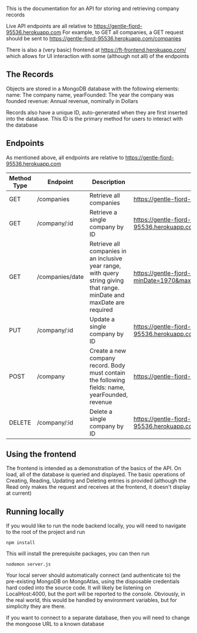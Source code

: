 This is the documentation for an API for storing and retrieving company records

Live API endpoints are all relative to https://gentle-fjord-95536.herokuapp.com
For example, to GET all companies, a GET request should be sent to https://gentle-fjord-95536.herokuapp.com/companies

There is also a (very basic) frontend at https://ft-frontend.herokuapp.com/ which allows for UI interaction with some (although not all) of the endpoints

## The Records

Objects are stored in a MongoDB database with the following elements: 
name: The company name, 
yearFounded: The year the company was founded
revenue: Annual revenue, nominally in Dollars

Records also have a unique ID, auto-generated when they are first inserted into the database. This ID is the primary method for users to interact with the database

## Endpoints
As mentioned above, all endpoints are relative to https://gentle-fjord-95536.herokuapp.com

|Method Type| Endpoint       | Description          | Example URL                              |
|-----------|----------------|----------------------|------------------------------------------|
|     GET   | /companies     |Retrieve all companies| https://gentle-fjord-95536.herokuapp.com |
|     GET   |/company/:id    |Retrieve a single company by ID |https://gentle-fjord-95536.herokuapp.com/company/5d0fb23ab0ed1b32d8984acb|
|     GET   |/companies/date |Retrieve all companies in an inclusive year range, with query string giving that range. minDate and maxDate are required|https://gentle-fjord-95536.herokuapp.com/companies/date?minDate=1970&maxDate=1980|
|     PUT   |/company/:id    |Update a single company by ID   |https://gentle-fjord-95536.herokuapp.com/company/5d0fb23ab0ed1b32d8984acb|
|     POST  |/company        |Create a new company record. Body must contain the following fields: name, yearFounded, revenue                      |https://gentle-fjord-95536.herokuapp.com/company/|
|  DELETE   |/company/:id    |Delete a single company by ID   |https://gentle-fjord-95536.herokuapp.com/company/5d0fb23ab0ed1b32d8984acb|


## Using the frontend

The frontend is intended as a demonstration of the basics of the API. On load, all of the database is queried and displayed. The basic operations of Creating, Reading, Updating and Deleting entries is provided (although the Read only makes the request and receives at the frontend, it doesn't display at current)

## Running locally

If you would like to run the node backend locally, you will need to navigate to the root of the project and run 

```
npm install
```

This will install the prerequisite packages, you can then run

```
nodemon server.js
````

Your local server should automatically connect (and authenticate to) the pre-existing MongoDB on MongoAtlas, using the disposable credentials hard coded into the source code. It will likely be listening on LocalHost:4000, but the port will be reported to the console. Obviously, in the real world, this would be handled by environment variables, but for simplicity they are there.

If you want to connect to a separate database, then you will need to change the mongoose URL to a known database